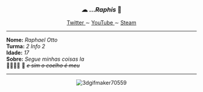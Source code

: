 <article>
  <div>
    <h3 align="center">☁ ...<i>Raphis</i> 🔘</h3>
  </div>
  <p align="center">
    <a href="https://twitter.com/Raphis_____"> Twitter </a>
     ∼ 
    <a href="https://www.youtube.com/channel/UCRiaivH1MtlQhBzdoqcleJw"> YouTube </a>
     ∼ 
    <a href="https://steamcommunity.com/id/Raphis65"> Steam </a>
  </p>
  
 <hr>
 
  <p>
    <b>Nome:</b> <i>Raphael Otto</i> <br>
    <b>Turma:</b> <i>2 Info 2</i> <br>
    <b>Idade:</b> <i>17</i> <br>
    <b>Sobre:</b> <i>Segue minhas coisas la</i> <br>
       ᲼᲼᲼᲼ ᲼ <del><i>e sim o coelho é meu</i></del>
  </p>
    
 <hr>
 
 <div align="center">
 
  ![3dgifmaker70559](https://user-images.githubusercontent.com/101464708/183543934-44ea38f9-9f08-4c75-b7e5-bc507f318e33.gif)
  
 </div>


</article>
  
